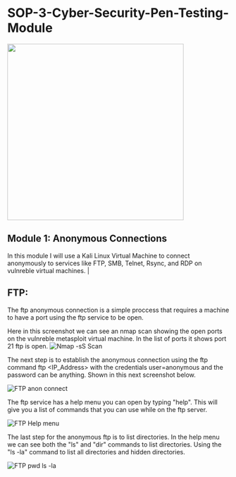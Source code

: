 # SOP-3-Cyber-Security-Pen-Testing-Module

<img src="https://www.lumificyber.com/wp-content/uploads/2023/08/blog_penetration_tester.jpg" width="400"/>

## Module 1: Anonymous Connections
  In this module I will use a Kali Linux Virtual Machine to connect anonymously to services like FTP, SMB, Telnet, Rsync, and RDP on vulnreble virtual machines.
|
## FTP: 
  The ftp anonymous connection is a simple proccess that requires a machine to have a port using the ftp service to be open.
  
Here in this screenshot we can see an nmap scan showing the open ports on the vulnreble metasploit virtual machine. 
In the list of ports it shows port 21 ftp is open. 
![Nmap -sS Scan ](https://github.com/user-attachments/assets/37751bec-7478-4db8-b37a-32a7fa53eda3)

The next step is to establish the anonymous connection using the ftp command ftp <IP_Address> with the credentials user=anonymous and the password can be anything.
Shown in this next screenshot below.

![FTP anon connect](https://github.com/user-attachments/assets/70e6d0d2-86bd-4554-997c-7fa6bb9c700c)

The ftp service has a help menu you can open by typing "help". This will give you a list of commands that you can use while on the ftp server. 

![FTP Help menu](https://github.com/user-attachments/assets/f8d17bfa-c8ce-4d8e-a618-48871ca05a82)

The last step for the anonymous ftp is to list directories. In the help menu we can see both the "ls" and "dir" commands to list directories. 
Using the "ls -la" command to list all directories and hidden directories.

![FTP pwd ls -la](https://github.com/user-attachments/assets/c7d08528-1a9a-4cce-bbd9-87f88a3dc3ad)

